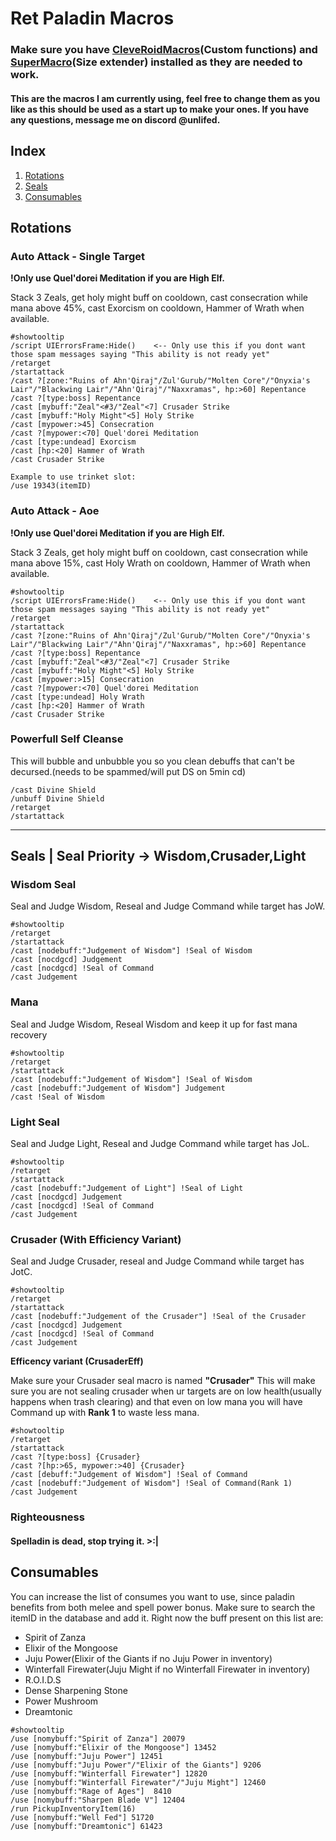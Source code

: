 # Ret Paladin Macros
### Make sure you have [CleveRoidMacros](https://github.com/bhhandley/CleveRoidMacros)(Custom functions) and [SuperMacro](https://github.com/Monteo/SuperMacro)(Size extender) installed as they are needed to work.
#### This are the macros I am currently using, feel free to change them as you like as this should be used as a start up to make your ones. If you have any questions, message me on discord @unlifed.
## Index
 1. [Rotations](#rotations)
 2. [Seals](#seals)
 3. [Consumables](#consumables)

## Rotations
### Auto Attack - Single Target
**!Only use Quel'dorei Meditation if you are High Elf.**

Stack 3 Zeals, get holy might buff on cooldown, cast consecration while mana above 45%, cast Exorcism on cooldown, Hammer of Wrath when available.
```
#showtooltip
/script UIErrorsFrame:Hide()    <-- Only use this if you dont want those spam messages saying "This ability is not ready yet"
/retarget
/startattack
/cast ?[zone:"Ruins of Ahn'Qiraj"/Zul'Gurub/"Molten Core"/"Onyxia's Lair"/"Blackwing Lair"/"Ahn'Qiraj"/"Naxxramas", hp:>60] Repentance
/cast ?[type:boss] Repentance
/cast [mybuff:"Zeal"<#3/"Zeal"<7] Crusader Strike
/cast [mybuff:"Holy Might"<5] Holy Strike
/cast [mypower:>45] Consecration
/cast ?[mypower:<70] Quel'dorei Meditation
/cast [type:undead] Exorcism
/cast [hp:<20] Hammer of Wrath
/cast Crusader Strike
```

```
Example to use trinket slot:
/use 19343(itemID)
```
### Auto Attack - Aoe
**!Only use Quel'dorei Meditation if you are High Elf.**

Stack 3 Zeals, get holy might buff on cooldown, cast consecration while mana above 15%, cast Holy Wrath on cooldown, Hammer of Wrath when available.
```
#showtooltip
/script UIErrorsFrame:Hide()    <-- Only use this if you dont want those spam messages saying "This ability is not ready yet"
/retarget
/startattack
/cast ?[zone:"Ruins of Ahn'Qiraj"/Zul'Gurub/"Molten Core"/"Onyxia's Lair"/"Blackwing Lair"/"Ahn'Qiraj"/"Naxxramas", hp:>60] Repentance
/cast ?[type:boss] Repentance
/cast [mybuff:"Zeal"<#3/"Zeal"<7] Crusader Strike
/cast [mybuff:"Holy Might"<5] Holy Strike
/cast [mypower:>15] Consecration
/cast ?[mypower:<70] Quel'dorei Meditation
/cast [type:undead] Holy Wrath
/cast [hp:<20] Hammer of Wrath
/cast Crusader Strike
```
### Powerfull Self Cleanse 

This will bubble and unbubble you so you clean debuffs that can't be decursed.(needs to be spammed/will put DS on 5min cd)
```
/cast Divine Shield
/unbuff Divine Shield
/retarget
/startattack
```
---
## Seals | Seal Priority -> Wisdom,Crusader,Light
### Wisdom Seal
Seal and Judge Wisdom, Reseal and Judge Command while target has JoW.
```
#showtooltip
/retarget
/startattack
/cast [nodebuff:"Judgement of Wisdom"] !Seal of Wisdom
/cast [nocdgcd] Judgement
/cast [nocdgcd] !Seal of Command
/cast Judgement
```
### Mana

Seal and Judge Wisdom, Reseal Wisdom and keep it up for fast mana recovery
```
#showtooltip
/retarget
/startattack
/cast [nodebuff:"Judgement of Wisdom"] !Seal of Wisdom
/cast [nodebuff:"Judgement of Wisdom"] Judgement
/cast !Seal of Wisdom
```
### Light Seal
Seal and Judge Light, Reseal and Judge Command while target has JoL.
```
#showtooltip
/retarget
/startattack
/cast [nodebuff:"Judgement of Light"] !Seal of Light
/cast [nocdgcd] Judgement
/cast [nocdgcd] !Seal of Command
/cast Judgement
```
### Crusader (With Efficiency Variant)
Seal and Judge Crusader, reseal and Judge Command while target has JotC.
```
#showtooltip
/retarget
/startattack
/cast [nodebuff:"Judgement of the Crusader"] !Seal of the Crusader
/cast [nocdgcd] Judgement
/cast [nocdgcd] !Seal of Command
/cast Judgement
```
**Efficency variant (CrusaderEff)**

Make sure your Crusader seal macro is named **"Crusader"**
This will make sure you are not sealing crusader when ur targets are on low health(usually happens when trash clearing) and that even on low mana you will have Command up with **Rank 1** to waste less mana.
```
#showtooltip
/retarget
/startattack
/cast ?[type:boss] {Crusader}
/cast ?[hp:>65, mypower:>40] {Crusader}
/cast [debuff:"Judgement of Wisdom"] !Seal of Command
/cast [nodebuff:"Judgement of Wisdom"] !Seal of Command(Rank 1)
/cast Judgement
```

### Righteousness 
#### Spelladin is dead, stop trying it. >:|

## Consumables

You can increase the list of consumes you want to use, since paladin benefits from both melee and spell power bonus. Make sure to search the itemID in the database and add it.
Right now the buff present on this list are:
- Spirit of Zanza
- Elixir of the Mongoose
- Juju Power(Elixir of the Giants if no Juju Power in inventory)
- Winterfall Firewater(Juju Might if no Winterfall Firewater in inventory)
- R.O.I.D.S
- Dense Sharpening Stone
- Power Mushroom
- Dreamtonic
```
#showtooltip
/use [nomybuff:"Spirit of Zanza"] 20079
/use [nomybuff:"Elixir of the Mongoose"] 13452
/use [nomybuff:"Juju Power"] 12451
/use [nomybuff:"Juju Power"/"Elixir of the Giants"] 9206
/use [nomybuff:"Winterfall Firewater"] 12820
/use [nomybuff:"Winterfall Firewater"/"Juju Might"] 12460
/use [nomybuff:"Rage of Ages"]  8410
/use [nomybuff:"Sharpen Blade V"] 12404
/run PickupInventoryItem(16)
/use [nomybuff:"Well Fed"] 51720
/use [nomybuff:"Dreamtonic"] 61423
```

